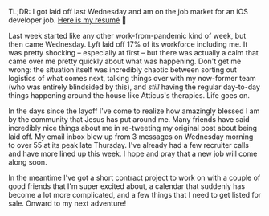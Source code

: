 TL;DR: I got laid off last Wednesday and am on the job market for an iOS developer job. [Here is my résumé](https://github.com/jsorge/my-resume) 🙂

Last week started like any other work-from-pandemic kind of week, but then came Wednesday. Lyft laid off 17% of its workforce including me. It was pretty shocking – especially at first – but there was actually a calm that came over me pretty quickly about what was happening. Don't get me wrong: the situation itself was incredibly chaotic between sorting out logistics of what comes next, talking things over with my now-former team (who was entirely blindsided by this), and _still_ having the regular day-to-day things happening around the house like Atticus's therapies. Life goes on.

In the days since the layoff I've come to realize how amazingly blessed I am by the community that Jesus has put around me. Many friends have said incredibly nice things about me in re-tweeting my original post about being laid off. My email inbox blew up from 3 messages on Wednesday morning to over 55 at its peak late Thursday. I've already had a few recruiter calls and have more lined up this week. I hope and pray that a new job will come along soon.

In the meantime I've got a short contract project to work on with a couple of good friends that I'm super excited about, a calendar that suddenly has become a lot more complicated, and a few things that I need to get listed for sale. Onward to my next adventure!
